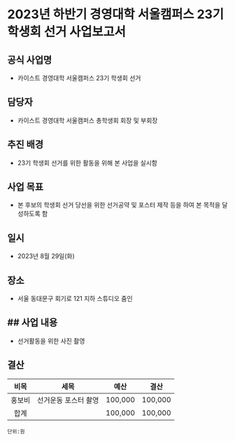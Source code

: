 2023년 하반기 경영대학 서울캠퍼스 23기 학생회 선거 사업보고서
===


## 공식 사업명
- 카이스트 경영대학 서울캠퍼스 23기 학생회 선거

## 담당자
- 카이스트 경영대학 서울캠퍼스 총학생회 회장 및 부회장

## 추진 배경
- 23기 학생회 선거를 위한 활동을 위해 본 사업을 실시함

## 사업 목표
- 본 후보의 학생회 선거 당선을 위한 선거공약 및 포스터 제작 등을 하여 본 목적을 달성하도록 함
  
## 일시
- 2023년 8월 29일(화)

## 장소
- 서울 동대문구 회기로 121 지하 스튜디오 줌인

## ## 사업 내용
- 선거활동을 위한 사진 촬영

## 결산

|  **비목** |   **세목**   | **예산** |	**결산**	|
|:----------:|:------------:|:--------:|:--------:|
|	홍보비	|	선거운동 포스터 촬영	|	100,000	|	100,000	|
|	합계		|			|	100,000	|	100,000	|

	단위:원

